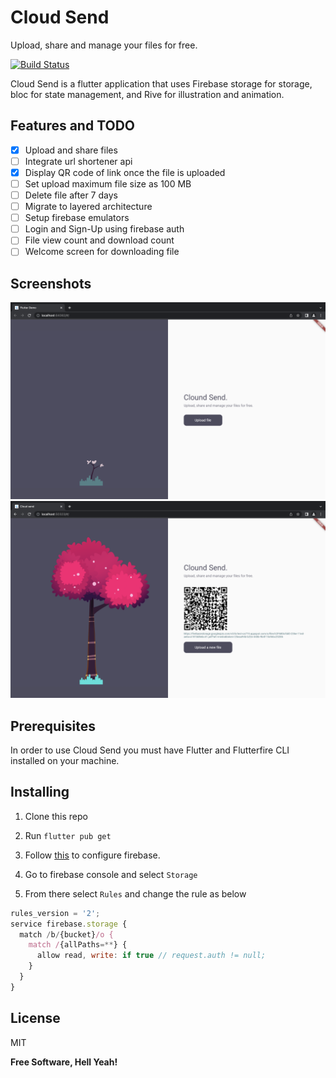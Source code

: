 # Cloud Send
Upload, share and manage your files for free.

[![Build Status](https://travis-ci.org/joemccann/dillinger.svg?branch=master)](https://travis-ci.org/joemccann/dillinger)

Cloud Send is a flutter application that uses Firebase storage for storage, bloc for state management, and Rive for illustration and animation.

## Features and TODO
- [x] Upload and share files
- [ ] Integrate url shortener api
- [x] Display QR code of link once the file is uploaded
- [ ] Set upload maximum file size as 100 MB 
- [ ] Delete file after 7 days
- [ ] Migrate to layered architecture
- [ ] Setup firebase emulators
- [ ] Login and Sign-Up using firebase auth
- [ ] File view count and download count
- [ ] Welcome screen for downloading file

## Screenshots
![Alt text](/screenshots/Screenshot1.png?raw=true)
![Alt text](/screenshots/Screenshot2.png?raw=true)

## Prerequisites
In order to use Cloud Send you must have Flutter and Flutterfire CLI installed on your machine.

## Installing
1. Clone this repo
2. Run ```flutter pub get```
3. Follow [this](https://firebase.google.com/docs/flutter/setup?platform=web) to configure firebase.

4. Go to firebase console and select ```Storage```

5. From there select ```Rules``` and change the rule as below
```js
rules_version = '2';
service firebase.storage {
  match /b/{bucket}/o {
    match /{allPaths=**} {
      allow read, write: if true // request.auth != null;
    }
  }
}
```

## License

MIT

**Free Software, Hell Yeah!**
